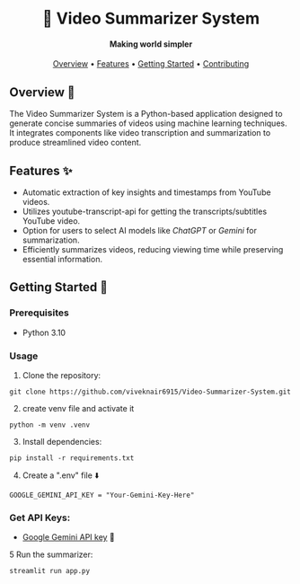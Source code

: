 <h1 align="center">
  <br>
   🎥 Video Summarizer System
  <br>
</h1>

<h4 align="center">Making world simpler</h4>


<p align="center">
  <a href="#overview-">Overview</a> •
  <a href="#features-">Features</a> •
  <a href="#getting-started-">Getting Started</a> •
  <a href="#contributing">Contributing</a> 
</p>

## Overview 📝

The Video Summarizer System is a Python-based application designed to generate concise summaries of videos using machine learning techniques. It integrates components like video transcription and summarization to produce streamlined video content.


## Features ✨

- Automatic extraction of key insights and timestamps from YouTube videos.
- Utilizes youtube-transcript-api for getting the transcripts/subtitles YouTube video.
- Option for users to select AI models like *ChatGPT* or *Gemini* for summarization.
- Efficiently summarizes videos, reducing viewing time while preserving essential information.

## Getting Started 🚀

### Prerequisites

- Python 3.10

### Usage

1. Clone the repository:
```
git clone https://github.com/viveknair6915/Video-Summarizer-System.git
```
2. create venv file and activate it
```
python -m venv .venv
```
3. Install dependencies:
```
pip install -r requirements.txt
```
4. Create a ".env" file ⬇️
```
GOOGLE_GEMINI_API_KEY = "Your-Gemini-Key-Here"
```

### Get API Keys:

- [Google Gemini API key](https://makersuite.google.com/app/apikey) 🔑 
   

5 Run the summarizer:
```
streamlit run app.py
```
